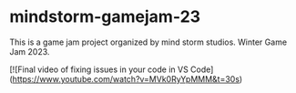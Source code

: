 # mindstorm-gamejam-23

This is a game jam project organized by mind storm studios. Winter Game Jam 2023.


[![Final video of fixing issues in your code in VS Code]
(https://www.youtube.com/watch?v=MVk0RyYpMMM&t=30s)
